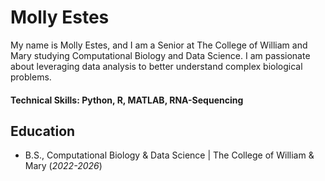# Molly Estes

My name is Molly Estes, and I am a Senior at The College of William and Mary studying Computational Biology and Data Science. I am passionate about leveraging data analysis to better understand complex biological problems.

#### Technical Skills: Python, R, MATLAB, RNA-Sequencing

## Education		        		
- B.S., Computational Biology & Data Science | The College of William & Mary (_2022-2026_)
